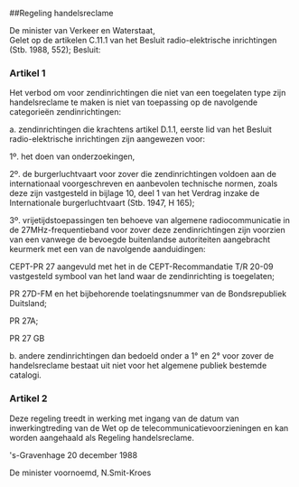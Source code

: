 <meta http-equiv='Content-Type' content='text/html; charset=utf-8' />

##Regeling handelsreclame

De minister van Verkeer en Waterstaat,  
Gelet op de artikelen C.11.1 van het Besluit radio-elektrische inrichtingen (Stb. 1988, 552);
Besluit:    

### Artikel  1  

Het verbod om voor zendinrichtingen die niet van een toegelaten type zijn handelsreclame te maken is niet van toepassing op de navolgende categorieën zendinrichtingen: 

a. zendinrichtingen die krachtens artikel D.1.1, eerste lid van het Besluit radio-elektrische inrichtingen zijn aangewezen voor: 

1º. het doen van onderzoekingen,  

2º. de burgerluchtvaart voor zover die zendinrichtingen voldoen aan de internationaal voorgeschreven en aanbevolen technische normen, zoals deze zijn vastgesteld in bijlage 10, deel 1 van het Verdrag inzake de Internationale burgerluchtvaart (Stb. 1947, H 165);  

3º. vrijetijdstoepassingen ten behoeve van algemene radiocommunicatie in de 27MHz-frequentieband voor zover deze zendinrichtingen zijn voorzien van een vanwege de bevoegde buitenlandse autoriteiten aangebracht keurmerk met een van de navolgende aanduidingen: 

CEPT-PR 27 aangevuld met het in de CEPT-Recommandatie T/R 20-09 vastgesteld symbool van het land waar de zendinrichting is toegelaten;  

PR 27D-FM en het bijbehorende toelatingsnummer van de Bondsrepubliek Duitsland;  

PR 27A;  

PR 27 GB      

b. andere zendinrichtingen dan bedoeld onder a 1° en 2° voor zover de handelsreclame bestaat uit niet voor het algemene publiek bestemde catalogi.    

### Artikel  2  

Deze regeling treedt in werking met ingang van de datum van inwerkingtreding van de Wet op de telecommunicatievoorzieningen en kan worden aangehaald als Regeling handelsreclame.  

's-Gravenhage 
20 december 1988    

De 
minister voornoemd, 
N.Smit-Kroes    
